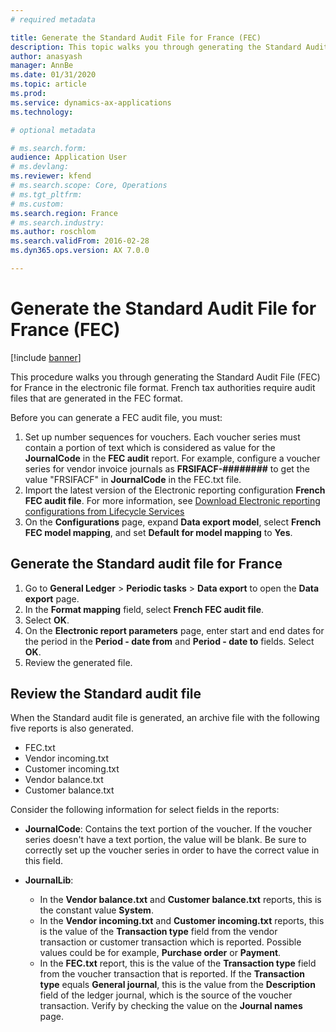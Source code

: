 ```yaml
---
# required metadata

title: Generate the Standard Audit File for France (FEC)
description: This topic walks you through generating the Standard Audit File for France (FEC) in Microsoft Dynamics 365 Finance.
author: anasyash
manager: AnnBe
ms.date: 01/31/2020
ms.topic: article
ms.prod: 
ms.service: dynamics-ax-applications
ms.technology: 

# optional metadata

# ms.search.form: 
audience: Application User
# ms.devlang: 
ms.reviewer: kfend
# ms.search.scope: Core, Operations
# ms.tgt_pltfrm: 
# ms.custom:
ms.search.region: France
# ms.search.industry: 
ms.author: roschlom
ms.search.validFrom: 2016-02-28
ms.dyn365.ops.version: AX 7.0.0

---
```


# Generate the Standard Audit File for France (FEC)

[!include [banner](../includes/banner.md)]

This procedure walks you through generating the Standard Audit File (FEC) for France in the electronic file format. French tax authorities require audit files that are generated in the FEC format.

Before you can generate a FEC audit file, you must:

1. Set up number sequences for vouchers. Each voucher series must contain a portion of text which is considered as value for the **JournalCode** in the **FEC audit** report. For example, configure a voucher series for vendor invoice journals as **FRSIFACF-########** to get the value "FRSIFACF" in **JournalCode** in the FEC.txt file.
2. Import the latest version of the Electronic reporting configuration **French FEC audit file**. 
For more information, see [Download Electronic reporting configurations from Lifecycle Services](../../dev-itpro/analytics/download-electronic-reporting-configuration-lcs.md)
3. On the **Configurations** page, expand **Data export model**, select **French FEC model mapping**, and set **Default for model mapping** to **Yes**.

## Generate the Standard audit file for France
1. Go to **General Ledger** > **Periodic tasks** > **Data export** to open the **Data export** page.
2. In the **Format mapping** field, select **French FEC audit file**.
3. Select **OK**.
4. On the **Electronic report parameters** page, enter start and end dates for the period in the **Period - date from** and **Period - date to** fields. Select **OK**.
5. Review the generated file.

## Review the Standard audit file
When the Standard audit file is generated, an archive file with the following five reports is also generated.

- FEC.txt
- Vendor incoming.txt
- Customer incoming.txt
- Vendor balance.txt
- Customer balance.txt

Consider the following information for select fields in the reports:

- **JournalCode**: Contains the text portion of the voucher. If the voucher series doesn't have a text portion, the value will be blank. Be sure to correctly set up the voucher series in order to have the correct value in this field.
- **JournalLib**: 

   - In the **Vendor balance.txt** and **Customer balance.txt** reports, this is the constant value **System**.
   - In the **Vendor incoming.txt** and **Customer incoming.txt** reports, this is the value of the **Transaction type** field from the  vendor transaction or customer transaction which is reported. Possible values could be for example, **Purchase order** or **Payment**.
   - In the **FEC.txt** report, this is the value of the **Transaction type** field from the voucher transaction that is reported. If the **Transaction type** equals **General journal**, this is the value from the **Description** field of the ledger journal, which is the source of the voucher transaction. Verify by checking the value on the **Journal names** page.
